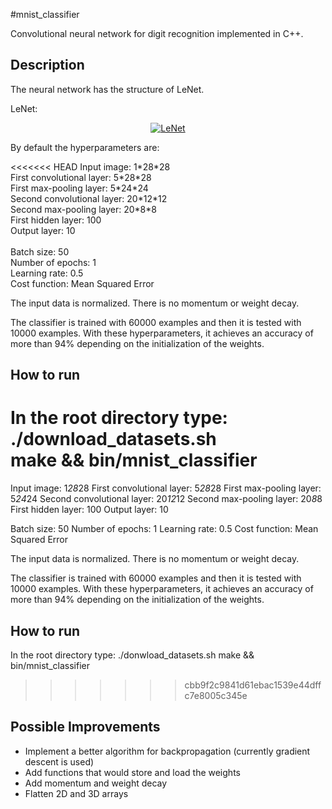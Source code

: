 #mnist_classifier

Convolutional neural network for digit recognition implemented in C++.

## Description

The neural network has the structure of LeNet.

LeNet:
<p align="center">
<a href="http://www.pyimagesearch.com/2016/08/01/lenet-convolutional-neural-network-in-python/"><img alt="LeNet" src="http://www.pyimagesearch.com/wp-content/uploads/2016/06/lenet_architecture-768x226.png"/></a>
</p>

By default the hyperparameters are:

<<<<<<< HEAD
Input image:                1\*28\*28<br />
First convolutional layer:  5\*28\*28<br />
First max-pooling layer:    5\*24\*24<br />
Second convolutional layer: 20\*12\*12<br />
Second max-pooling layer:   20\*8\*8<br />
First hidden layer:         100<br />
Output layer:               10<br />
<br />
Batch size:                 50<br />
Number of epochs:           1<br />
Learning rate:              0.5<br />
Cost function:              Mean Squared Error<br />

The input data is normalized. There is no momentum or weight decay.<br />

The classifier is trained with 60000 examples and then it is tested with 10000 examples. With these hyperparameters, it achieves an accuracy of more than 94% depending on the initialization of the weights.<br /> 

## How to run

In the root directory type:<br />
	./download_datasets.sh<br />
	make && bin/mnist_classifier<br />
=======
Input image:                1*28*28
First convolutional layer:  5*28*28
First max-pooling layer:    5*24*24
Second convolutional layer: 20*12*12
Second max-pooling layer:   20*8*8
First hidden layer:         100
Output layer:               10

Batch size:                 50
Number of epochs:           1
Learning rate:              0.5
Cost function:              Mean Squared Error 

The input data is normalized. There is no momentum or weight decay.

The classifier is trained with 60000 examples and then it is tested with 10000 examples. With these hyperparameters, it achieves an accuracy of more than 94% depending on the initialization of the weights. 

## How to run

In the root directory type:
	./donwload_datasets.sh
	make && bin/mnist_classifier
>>>>>>> cbb9f2c9841d61ebac1539e44dffc7e8005c345e

## Possible Improvements

- Implement a better algorithm for backpropagation (currently gradient descent is used)
- Add functions that would store and load the weights
- Add momentum and weight decay
- Flatten 2D and 3D arrays

